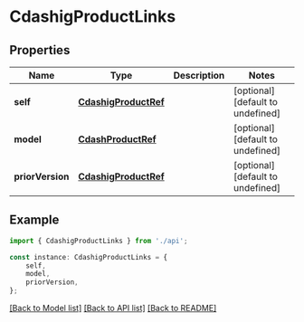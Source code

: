 # CdashigProductLinks


## Properties

Name | Type | Description | Notes
------------ | ------------- | ------------- | -------------
**self** | [**CdashigProductRef**](CdashigProductRef.md) |  | [optional] [default to undefined]
**model** | [**CdashProductRef**](CdashProductRef.md) |  | [optional] [default to undefined]
**priorVersion** | [**CdashigProductRef**](CdashigProductRef.md) |  | [optional] [default to undefined]

## Example

```typescript
import { CdashigProductLinks } from './api';

const instance: CdashigProductLinks = {
    self,
    model,
    priorVersion,
};
```

[[Back to Model list]](../README.md#documentation-for-models) [[Back to API list]](../README.md#documentation-for-api-endpoints) [[Back to README]](../README.md)
